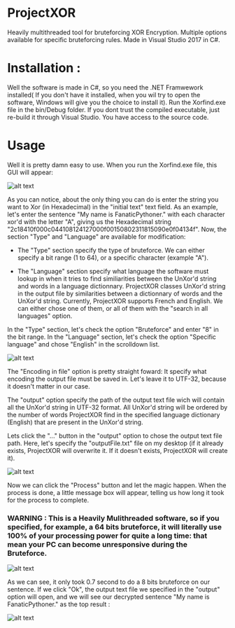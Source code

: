 # ProjectXOR
Heavily multithreaded tool for bruteforcing XOR Encryption. Multiple options available for specific bruteforcing rules. Made in Visual Studio 2017 in C#.

# Installation :

Well the software is made in C#, so you need the .NET Framwework installed( If you don't have it installed, when you wil try to open the software, Windows will give you the choice to install it). Run the Xorfind.exe file in the bin/Debug folder. If you dont trust the compiled executable, just re-build it through Visual Studio. You have access to the source code.

# Usage

Well it is pretty damn easy to use. When you run the Xorfind.exe file, this GUI will appear: 

![alt text](https://i.imgur.com/YAyAvsf.png)


As you can notice, about the only thing you can do is enter the string you want to Xor (in Hexadecimal) in the "initial text" text field. As an example, let's enter the sentence "My name is FanaticPythoner." with each character xor'd with the letter "A", giving us the Hexadecimal string "2c18410f000c044108124127000f00150802311815090e0f04134f". Now, the section "Type" and "Language" are available for modification:

- The "Type" section specify the type of bruteforce. We can either specify a bit range (1 to 64), or a specific character (example "A").

- The "Language" section specify what language the software must lookup in when it tries to find similiarities between the UnXor'd string and words in a language dictionnary. ProjectXOR classes UnXor'd string in the output file by similarities between a dictionnary of words and the UnXor'd string. Currently, ProjectXOR supports French and English. We can either chose one of them, or all of them with the "search in all languages" option.


In the "Type" section, let's check the option "Bruteforce" and enter "8" in the bit range.
In the "Language" section, let's check the option "Specific language" and chose "English" in the scrolldown list.

![alt text](https://i.imgur.com/w6jmBjj.png)


The "Encoding in file" option is pretty straight foward: It specify what encoding the output file must be saved in. Let's leave it to UTF-32, because it doesn't matter in our case.

The "output" option specify the path of the output text file wich will contain all the UnXor'd string in UTF-32 format. All UnXor'd string will be ordered by the number of words ProjectXOR find in the specified language dictionary (English) that are present in the UnXor'd string.

Lets click the "..." button in the "output" option to chose the output text file path. Here, let's specify the "outputFile.txt" file on my desktop (if it already exists, ProjectXOR will overwrite it. If it doesn't exists, ProjectXOR will create it).

![alt text](https://i.imgur.com/UhyEV8N.png)

Now we can click the "Process" button and let the magic happen. When the process is done, a little message box will appear, telling us how long it took for the process to complete.

### WARNING : This is a Heavily Mulithreaded software, so if you specified, for example, a 64 bits bruteforce, it will literally use 100% of your processing power for quite a long time: that mean your PC can become unresponsive during the Bruteforce.

![alt text](https://i.imgur.com/Q8EUrro.png)

As we can see, it only took 0.7 second to do a 8 bits bruteforce on our sentence. If we click "Ok", the output text file we specified in the "output" option will open, and we will see our decrypted sentence "My name is FanaticPythoner." as the top result :

![alt text](https://i.imgur.com/l674DY8.png)
